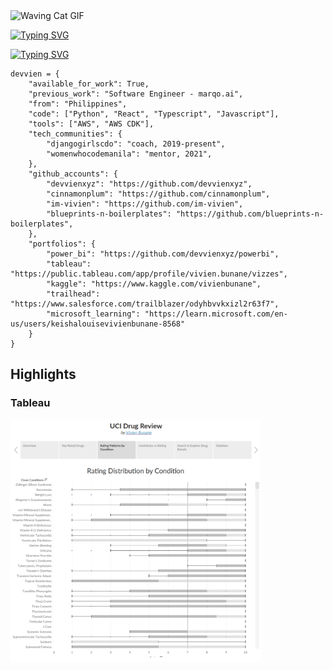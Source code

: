 <!-- markdownlint-disable first-line-h1 -->

<!-- markdownlint-disable no-inline-html -->
<img src="https://media.tenor.com/WX8OXgN5VpMAAAAi/waving-wave-hello.gif" alt="Waving Cat GIF" width="200px" style="">

[![Typing SVG](https://readme-typing-svg.demolab.com?font=VT323&size=50&pause=1000&color=6EFF09&background=FFFE9300&center=false&multiline=true&repeat=false&width=435&height=100&lines=Hey!+I'm+Vivien+%F0%9F%98%B8)](https://git.io/typing-svg)

[![Typing SVG](https://readme-typing-svg.demolab.com?font=VT323&pause=1000&color=6EFF09&background=FFFE9300&multiline=true&repeat=true&random=true&width=435&height=40&lines=A+little+more+about+me%3A)](https://git.io/typing-svg)

```Python3
devvien = {
    "available_for_work": True,
    "previous_work": "Software Engineer - marqo.ai",
    "from": "Philippines",
    "code": ["Python", "React", "Typescript", "Javascript"],
    "tools": ["AWS", "AWS CDK"],
    "tech_communities": {
        "djangogirlscdo": "coach, 2019-present",
        "womenwhocodemanila": "mentor, 2021",
    },
    "github_accounts": {
        "devvienxyz": "https://github.com/devvienxyz",
        "cinnamonplum": "https://github.com/cinnamonplum",
        "im-vivien": "https://github.com/im-vivien",
        "blueprints-n-boilerplates": "https://github.com/blueprints-n-boilerplates",
    },
    "portfolios": {
        "power_bi": "https://github.com/devvienxyz/powerbi",
        "tableau": "https://public.tableau.com/app/profile/vivien.bunane/vizzes",
        "kaggle": "https://www.kaggle.com/vivienbunane",
        "trailhead": "https://www.salesforce.com/trailblazer/odyhbvvkxizl2r63f7",
        "microsoft_learning": "https://learn.microsoft.com/en-us/users/keishalouisevivienbunane-8568"
    }
}
```

## Highlights

### Tableau

<a href="https://public.tableau.com/app/profile/vivien.bunane/viz/UCIDrugReview/UCIDrugReview">
  <img src="assets/uci-drug-review-tableau-preview.png" alt="UCI Drug Review" style="width:400px;">
</a>
